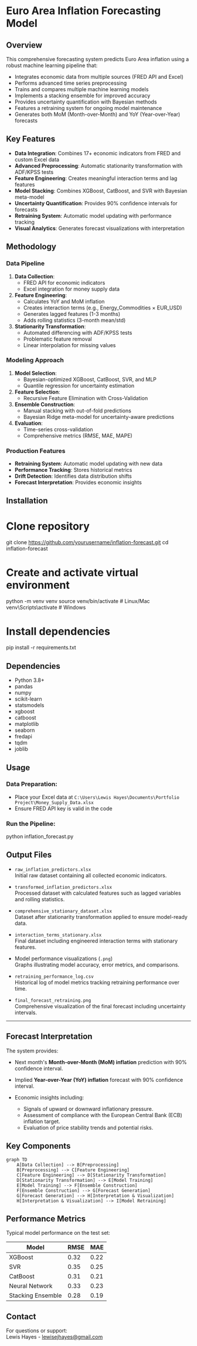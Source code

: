 # Euro Area Inflation Forecasting Model

## Overview
This comprehensive forecasting system predicts Euro Area inflation using a robust machine learning pipeline that:
- Integrates economic data from multiple sources (FRED API and Excel)
- Performs advanced time series preprocessing
- Trains and compares multiple machine learning models
- Implements a stacking ensemble for improved accuracy
- Provides uncertainty quantification with Bayesian methods
- Features a retraining system for ongoing model maintenance
- Generates both MoM (Month-over-Month) and YoY (Year-over-Year) forecasts

## Key Features
- **Data Integration**: Combines 17+ economic indicators from FRED and custom Excel data
- **Advanced Preprocessing**: Automatic stationarity transformation with ADF/KPSS tests
- **Feature Engineering**: Creates meaningful interaction terms and lag features
- **Model Stacking**: Combines XGBoost, CatBoost, and SVR with Bayesian meta-model
- **Uncertainty Quantification**: Provides 90% confidence intervals for forecasts
- **Retraining System**: Automatic model updating with performance tracking
- **Visual Analytics**: Generates forecast visualizations with interpretation

## Methodology
### Data Pipeline
1. **Data Collection**: 
   - FRED API for economic indicators
   - Excel integration for money supply data
2. **Feature Engineering**:
   - Calculates YoY and MoM inflation
   - Creates interaction terms (e.g., Energy_Commodities × EUR_USD)
   - Generates lagged features (1-3 months)
   - Adds rolling statistics (3-month mean/std)
3. **Stationarity Transformation**:
   - Automated differencing with ADF/KPSS tests
   - Problematic feature removal
   - Linear interpolation for missing values

### Modeling Approach
1. **Model Selection**:
   - Bayesian-optimized XGBoost, CatBoost, SVR, and MLP
   - Quantile regression for uncertainty estimation
2. **Feature Selection**:
   - Recursive Feature Elimination with Cross-Validation
3. **Ensemble Construction**:
   - Manual stacking with out-of-fold predictions
   - Bayesian Ridge meta-model for uncertainty-aware predictions
4. **Evaluation**:
   - Time-series cross-validation
   - Comprehensive metrics (RMSE, MAE, MAPE)

### Production Features
- **Retraining System**: Automatic model updating with new data
- **Performance Tracking**: Stores historical metrics
- **Drift Detection**: Identifies data distribution shifts
- **Forecast Interpretation**: Provides economic insights

## Installation
# Clone repository
git clone https://github.com/yourusername/inflation-forecast.git
cd inflation-forecast

# Create and activate virtual environment
python -m venv venv
source venv/bin/activate  # Linux/Mac
venv\Scripts\activate     # Windows

# Install dependencies
pip install -r requirements.txt

## Dependencies
- Python 3.8+
- pandas
- numpy
- scikit-learn
- statsmodels
- xgboost
- catboost
- matplotlib
- seaborn
- fredapi
- tqdm
- joblib

## Usage
### Data Preparation:
- Place your Excel data at `C:\Users\Lewis Hayes\Documents\Portfolio Project\Money_Supply_Data.xlsx`
- Ensure FRED API key is valid in the code

### Run the Pipeline:
python inflation_forecast.py

## Output Files

- `raw_inflation_predictors.xlsx`  
  Initial raw dataset containing all collected economic indicators.

- `transformed_inflation_predictors.xlsx`  
  Processed dataset with calculated features such as lagged variables and rolling statistics.

- `comprehensive_stationary_dataset.xlsx`  
  Dataset after stationarity transformation applied to ensure model-ready data.

- `interaction_terms_stationary.xlsx`  
  Final dataset including engineered interaction terms with stationary features.

- Model performance visualizations (`.png`)  
  Graphs illustrating model accuracy, error metrics, and comparisons.

- `retraining_performance_log.csv`  
  Historical log of model metrics tracking retraining performance over time.

- `final_forecast_retraining.png`  
  Comprehensive visualization of the final forecast including uncertainty intervals.

---

## Forecast Interpretation

The system provides:

- Next month's **Month-over-Month (MoM) inflation** prediction with 90% confidence interval.

- Implied **Year-over-Year (YoY) inflation** forecast with 90% confidence interval.

- Economic insights including:  
  - Signals of upward or downward inflationary pressure.  
  - Assessment of compliance with the European Central Bank (ECB) inflation target.  
  - Evaluation of price stability trends and potential risks.

## Key Components

```mermaid
graph TD
    A[Data Collection] --> B[Preprocessing]
    B[Preprocessing] --> C[Feature Engineering]
    C[Feature Engineering] --> D[Stationarity Transformation]
    D[Stationarity Transformation] --> E[Model Training]
    E[Model Training] --> F[Ensemble Construction]
    F[Ensemble Construction] --> G[Forecast Generation]
    G[Forecast Generation] --> H[Interpretation & Visualization]
    H[Interpretation & Visualization] --> I[Model Retraining]
```


## Performance Metrics

Typical model performance on the test set:

| Model             | RMSE | MAE  |
|-------------------|------|------|
| XGBoost           | 0.32 | 0.22 |
| SVR               | 0.35 | 0.25 |
| CatBoost          | 0.31 | 0.21 |
| Neural Network    | 0.33 | 0.23 |
| Stacking Ensemble | 0.28 | 0.19 |

## Contact

For questions or support:  
Lewis Hayes - [lewisejhayes@gmail.com](mailto:lewisejhayes@gmail.com)
